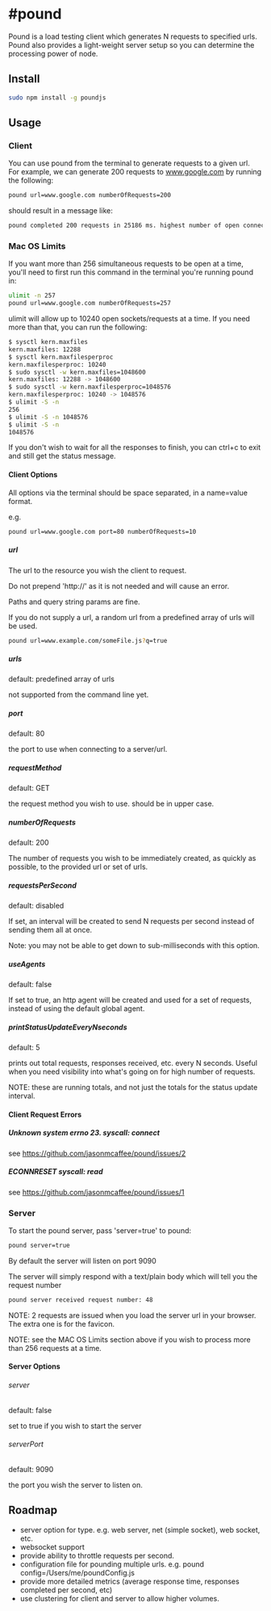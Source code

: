 #pound
=====
Pound is a load testing client which generates N requests to specified urls.
Pound also provides a light-weight server setup so you can determine the processing power of node.


## Install
```bash
sudo npm install -g poundjs
```

## Usage
### Client
You can use pound from the terminal to generate requests to a given url.
For example, we can generate 200 requests to www.google.com by running the following:
```bash
pound url=www.google.com numberOfRequests=200
```
should result in a message like:
```bash
pound completed 200 requests in 25186 ms. highest number of open connections was 191. request errors: 14
```

### Mac OS Limits
If you want more than 256 simultaneous requests to be open at a time, you'll need to first run this command in the terminal you're running pound in:
```bash
ulimit -n 257
pound url=www.google.com numberOfRequests=257
```

ulimit will allow up to 10240 open sockets/requests at a time.  If you need more than that, you can run the following:
```bash
$ sysctl kern.maxfiles
kern.maxfiles: 12288
$ sysctl kern.maxfilesperproc
kern.maxfilesperproc: 10240
$ sudo sysctl -w kern.maxfiles=1048600
kern.maxfiles: 12288 -> 1048600
$ sudo sysctl -w kern.maxfilesperproc=1048576
kern.maxfilesperproc: 10240 -> 1048576
$ ulimit -S -n
256
$ ulimit -S -n 1048576
$ ulimit -S -n
1048576
```

If you don't wish to wait for all the responses to finish, you can ctrl+c to exit and still get the status message.

#### Client Options
All options via the terminal should be space separated, in a name=value format.

e.g.
```bash
pound url=www.google.com port=80 numberOfRequests=10
```
##### url
The url to the resource you wish the client to request.

Do not prepend 'http://' as it is not needed and will cause an error.

Paths and query string params are fine.

If you do not supply a url, a random url from a predefined array of urls will be used.
```bash
pound url=www.example.com/someFile.js?q=true
```

##### urls
default: predefined array of urls

not supported from the command line yet.

##### port
default: 80

the port to use when connecting to a server/url.

##### requestMethod
default: GET

the request method you wish to use. should be in upper case.

##### numberOfRequests
default: 200

The number of requests you wish to be immediately created, as quickly as possible, to the provided url or set of urls.

##### requestsPerSecond
default: disabled

If set, an interval will be created to send N requests per second instead of sending them all at once.

Note: you may not be able to get down to sub-milliseconds with this option.

##### useAgents
default: false

If set to true, an http agent will be created and used for a set of requests, instead of using the default global agent.

##### printStatusUpdateEveryNseconds
default: 5

prints out total requests, responses received, etc. every N seconds. Useful when you need visibility into what's going on for high number of requests.

NOTE: these are running totals, and not just the totals for the status update interval.

#### Client Request Errors

##### Unknown system errno 23. syscall: connect
see https://github.com/jasonmcaffee/pound/issues/2

##### ECONNRESET syscall: read
see https://github.com/jasonmcaffee/pound/issues/1

### Server
To start the pound server, pass 'server=true' to pound:
```bash
pound server=true
```
By default the server will listen on port 9090

The server will simply respond with a text/plain body which will tell you the request number
```bash
pound server received request number: 48
```
NOTE: 2 requests are issued when you load the server url in your browser. The extra one is for the favicon.

NOTE: see the MAC OS Limits section above if you wish to process more than 256 requests at a time.

#### Server Options
###### server
default: false

set to true if you wish to start the server
###### serverPort
default: 9090

the port you wish the server to listen on.


## Roadmap
- server option for type. e.g. web server, net (simple socket), web socket, etc.
- websocket support
- provide ability to throttle requests per second.
- configuration file for pounding multiple urls. e.g. pound config=/Users/me/poundConfig.js
- provide more detailed metrics (average response time, responses completed per second, etc)
- use clustering for client and server to allow higher volumes.

